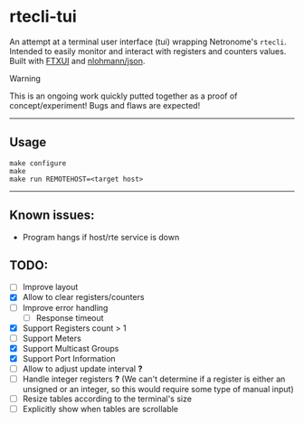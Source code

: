 # rtecli-tui

An attempt at a terminal user interface (tui) wrapping Netronome's `rtecli`. Intended to easily monitor and interact with registers and counters values. Built with [FTXUI](https://github.com/ArthurSonzogni/FTXUI) and [nlohmann/json](https://github.com/nlohmann/json). 

> [!WARNING]
> This is an ongoing work quickly putted together as a proof of concept/experiment! Bugs and flaws are expected! 

---

## Usage 

```
make configure
make
make run REMOTEHOST=<target host>
```

---

## Known issues:
- Program hangs if host/rte service is down

## TODO:

- [ ] Improve layout
- [x] Allow to clear registers/counters
- [ ] Improve error handling
    - [ ] Response timeout
- [x] Support Registers count > 1
- [ ] Support Meters
- [x] Support Multicast Groups
- [x] Support Port Information
- [ ] Allow to adjust update interval **?**
- [ ] Handle integer registers **?** (We can't determine if a register is either an unsigned or an integer, so this would require some type of manual input)
- [ ] Resize tables according to the terminal's size
- [ ] Explicitly show when tables are scrollable
